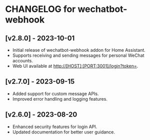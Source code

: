 # CHANGELOG for wechatbot-webhook

## [v2.8.0] - 2023-10-01
- Initial release of wechatbot-webhook addon for Home Assistant.
- Supports receiving and sending messages for personal WeChat accounts.
- Web UI available at [http://[HOST]:[PORT:3001]/login?token=](http://[HOST]:[PORT:3001]/login?token=).

## [v2.7.0] - 2023-09-15
- Added support for custom message APIs.
- Improved error handling and logging features.

## [v2.6.0] - 2023-08-20
- Enhanced security features for login API.
- Updated documentation for better user guidance.
